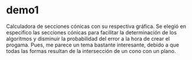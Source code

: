 # demo1
Calculadora de secciones cónicas con su respectiva gráfica. Se elegió en especifico las secciones cónicas para facilitar la determinación de los algoritmos y disminuir la probabilidad del error a la hora de crear el progama. Pues, me parece un tema bastante interesante, debido a que todas las formas resultan de la intersección de un cono con un plano.
